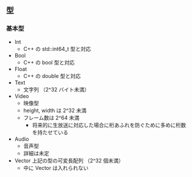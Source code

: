 ## 型
### 基本型

- Int
	- C++ の std::int64_t 型と対応
- Bool
	- C++ の bool 型と対応
- Float
	- C++ の double 型と対応
- Text
	- 文字列 （2^32 バイト未満）
- Video
	- 映像型
	- height, width は 2^32 未満
	- フレーム数は 2^64 未満
		- 将来的に生放送に対応した場合に桁あふれを防ぐために多めに桁数を持たせている
- Audio
	- 音声型
	- 詳細は未定
- Vector 上記の型の可変長配列 （2^32 個未満）
	- 中に Vector は入れられない

